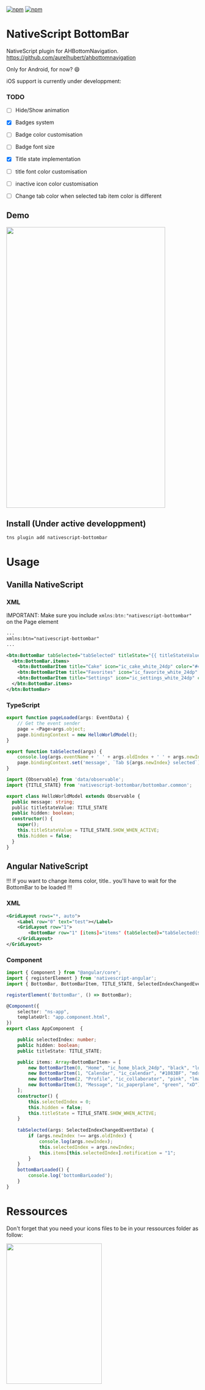 [![npm](https://img.shields.io/npm/v/nativescript-bottombar.svg)](https://www.npmjs.com/package/nativescript-bottombar)
[![npm](https://img.shields.io/npm/dt/nativescript-bottombar.svg?label=npm%20downloads)](https://www.npmjs.com/package/nativescript-bottombar)

# NativeScript BottomBar

NativeScript plugin for AHBottomNavigation.
https://github.com/aurelhubert/ahbottomnavigation

Only for Android, for now? :smile:

iOS support is currently under developpment:

### TODO

- [ ] Hide/Show animation
- [x] Badges system
- [ ] Badge color customisation
- [ ] Badge font size
- [x] Title state implementation
- [ ] title font color customisation
- [ ] inactive icon color customisation
- [ ] Change tab color when selected tab item color is different 


## Demo

<img src="https://github.com/rhanbIT/nativescript-bottombar/blob/master/screenshots/showcase.gif" width="416" height="736" /> 

## Install (Under active developpment)
```bash
tns plugin add nativescript-bottombar
```

# Usage



## Vanilla NativeScript



### XML

IMPORTANT: Make sure you include ``xmlns:btn:"nativescript-bottombar"`` on the Page element

```xml
...
xmlns:btn="nativescript-bottombar"
...

<btn:BottomBar tabSelected="tabSelected" titleState="{{ titleStateValue }}" hide="{{ hidden}}" > 
  <btn:BottomBar.items>
    <btn:BottomBarItem title="Cake" icon="ic_cake_white_24dp" color="#4CAF50" />
    <btn:BottomBarItem title="Favorites" icon="ic_favorite_white_24dp" color="#2196F3" />
    <btn:BottomBarItem title="Settings" icon="ic_settings_white_24dp" color="#FF4081" />
  </btn:BottomBar.items>
</btn:BottomBar>
```

### TypeScript 

```typescript
export function pageLoaded(args: EventData) {
    // Get the event sender
    page = <Page>args.object;
    page.bindingContext = new HelloWorldModel();
}

export function tabSelected(args) {
    console.log(args.eventName + ' ' + args.oldIndex + ' ' + args.newIndex)
    page.bindingContext.set('message', `Tab ${args.newIndex} selected`)
}
```

```typescript
import {Observable} from 'data/observable';
import {TITLE_STATE} from 'nativescript-bottombar/bottombar.common';

export class HelloWorldModel extends Observable {
  public message: string;
  public titleStateValue: TITLE_STATE
  public hidden: boolean;
  constructor() {
    super();
    this.titleStateValue = TITLE_STATE.SHOW_WHEN_ACTIVE;
    this.hidden = false;
  }
}
```
## Angular NativeScript

!!! If you want to change items color, title.. you'll have to wait for the BottomBar to be loaded !!!

### XML
   
```xml
<GridLayout rows="*, auto">
    <Label row="0" text="test"></Label>
    <GridLayout row="1">
        <BottomBar row="1" [items]="items" (tabSelected)="tabSelected($event)" [hide]="hidden" titleState="{{titleState}}" (loaded)="bottomBarLoaded()"></BottomBar>
    </GridLayout>
</GridLayout>
```
### Component

```typescript
import { Component } from "@angular/core";
import { registerElement } from 'nativescript-angular';
import { BottomBar, BottomBarItem, TITLE_STATE, SelectedIndexChangedEventData } from 'nativescript-bottombar';

registerElement('BottomBar', () => BottomBar);

@Component({
    selector: "ns-app",
    templateUrl: "app.component.html",
})
export class AppComponent  {

    public selectedIndex: number;
    public hidden: boolean;
    public titleState: TITLE_STATE;

    public items: Array<BottomBarItem> = [
        new BottomBarItem(0, "Home", "ic_home_black_24dp", "black", "lol"),
        new BottomBarItem(1, "Calendar", "ic_calendar", "#1083BF", "mdr"),
        new BottomBarItem(2, "Profile", "ic_collaborator", "pink", "lmao"),
        new BottomBarItem(3, "Message", "ic_paperplane", "green", "xD")
    ];
    constructor() {
        this.selectedIndex = 0;
        this.hidden = false;
        this.titleState = TITLE_STATE.SHOW_WHEN_ACTIVE;
    }
    
    tabSelected(args: SelectedIndexChangedEventData) {
        if (args.newIndex !== args.oldIndex) {
            console.log(args.newIndex);
            this.selectedIndex = args.newIndex;
            this.items[this.selectedIndex].notification = "1";
        }
    }
    bottomBarLoaded() {
        console.log('bottomBarLoaded');
    }
}
```
# Ressources

Don't forget that you need your icons files to be in your ressources folder as follow:

<img src="https://raw.githubusercontent.com/rhanbIT/nativescript-bottombar/master/screenshots/ressources.png" width="250" height="368" />
